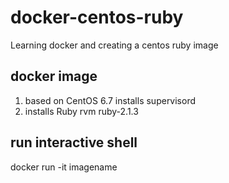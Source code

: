 # docker-centos-ruby
Learning docker and creating a centos ruby image

## docker image

1. based on CentOS
   6.7
   installs supervisord
1. installs Ruby
   rvm
   ruby-2.1.3

## run interactive shell

docker run -it imagename

